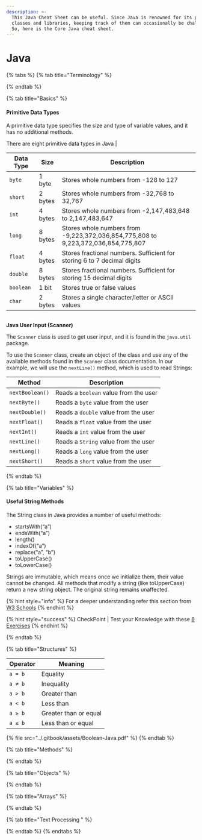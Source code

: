```yaml
---
description: >-
  This Java Cheat Sheet can be useful. Since Java is renowned for its pre-built
  classes and libraries, keeping track of them can occasionally be challenging.
  So, here is the Core Java cheat sheet.
---
```


# Java

{% tabs %}
{% tab title="Terminology" %}

{% endtab %}

{% tab title="Basics" %}
&#x20;

#### Primitive Data Types

A primitive data type specifies the size and type of variable values, and it has no additional methods.

There are eight primitive data types in Java |

| Data Type | Size    | Description                                                                       |
| --------- | ------- | --------------------------------------------------------------------------------- |
| `byte`    | 1 byte  | Stores whole numbers from -128 to 127                                             |
| `short`   | 2 bytes | Stores whole numbers from -32,768 to 32,767                                       |
| `int`     | 4 bytes | Stores whole numbers from -2,147,483,648 to 2,147,483,647                         |
| `long`    | 8 bytes | Stores whole numbers from -9,223,372,036,854,775,808 to 9,223,372,036,854,775,807 |
| `float`   | 4 bytes | Stores fractional numbers. Sufficient for storing 6 to 7 decimal digits           |
| `double`  | 8 bytes | Stores fractional numbers. Sufficient for storing 15 decimal digits               |
| `boolean` | 1 bit   | Stores true or false values                                                       |
| `char`    | 2 bytes | Stores a single character/letter or ASCII values                                  |

##

&#x20;**Java User Input (Scanner)**

The `Scanner` class is used to get user input, and it is found in the `java.util` package.

To use the `Scanner` class, create an object of the class and use any of the available methods found in the `Scanner` class documentation. In our example, we will use the `nextLine()` method, which is used to read Strings:

| Method          | Description                           |
| --------------- | ------------------------------------- |
| `nextBoolean()` | Reads a `boolean` value from the user |
| `nextByte()`    | Reads a `byte` value from the user    |
| `nextDouble()`  | Reads a `double` value from the user  |
| `nextFloat()`   | Reads a `float` value from the user   |
| `nextInt()`     | Reads a `int` value from the user     |
| `nextLine()`    | Reads a `String` value from the user  |
| `nextLong()`    | Reads a `long` value from the user    |
| `nextShort()`   | Reads a `short` value from the user   |
{% endtab %}

{% tab title="Variables" %}
#### Useful String Methods

The String class in Java provides a number of useful methods:&#x20;

* startsWith(“a”)&#x20;
* endsWith(“a”)&#x20;
* length()&#x20;
* indexOf(“a”)&#x20;
* replace(“a”, “b”)&#x20;
* toUpperCase()&#x20;
* toLowerCase()&#x20;

Strings are immutable, which means once we initialize them, their value cannot be changed. All methods that modify a string (like toUpperCase) return a new string object. The original string remains unaffected.

{% hint style="info" %}
For a deeper understanding refer this section from [W3 Schools](https://www.w3schools.com/java/java\_strings.asp)
{% endhint %}

{% hint style="success" %}
CheckPoint | Test your Knowledge with these [6 Exercises](https://www.w3schools.com/java/exercise.asp?filename=exercise\_strings1)
{% endhint %}




{% endtab %}

{% tab title="Structures" %}


| Operator | Meaning               |
| -------- | --------------------- |
| `a = b`  | Equality              |
| `a ≠ b`  | Inequality            |
| `a > b`  | Greater than          |
| `a < b`  | Less than             |
| `a ≥ b`  | Greater than or equal |
| `a ≤ b`  | Less than or equal    |

{% file src="../.gitbook/assets/Boolean-Java.pdf" %}
{% endtab %}

{% tab title="Methods" %}

{% endtab %}

{% tab title="Objects" %}

{% endtab %}

{% tab title="Arrays" %}

{% endtab %}

{% tab title="Text Processing " %}

{% endtab %}
{% endtabs %}

####





##

